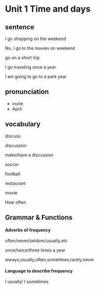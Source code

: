 # Unit 1 Time and days

## sentence

I go shopping on the weekend

No, I go to the movies on weekend

go on a short trip

I go traveling once a year

I am going to go to a park year

## pronunciation

- invite
- April

## vocabulary

discuss

discussion

make/have a discussion

soccer

football

restaurant

movie

How often

## Grammar & Functions

#### Adverbs of frequency

often/never/seldom/usually,etc



once/twice/three times a year

always,usually,often,sometimes,rarely,never



#### Language to describe frequency

I usually/ I sometimes

